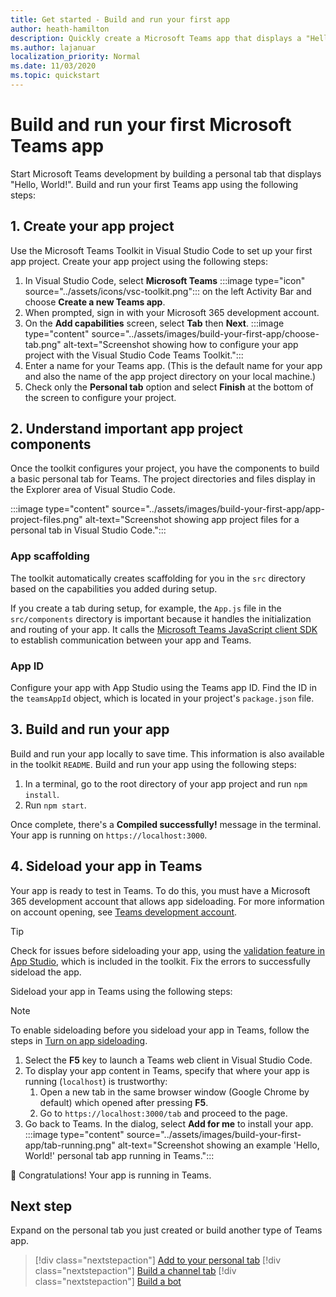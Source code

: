 ```yaml
---
title: Get started - Build and run your first app
author: heath-hamilton
description: Quickly create a Microsoft Teams app that displays a "Hello, World!" message using the Microsoft Teams Toolkit.
ms.author: lajanuar
localization_priority: Normal
ms.date: 11/03/2020
ms.topic: quickstart
---
```

# Build and run your first Microsoft Teams app

Start Microsoft Teams development by building a personal tab that displays "Hello, World!".
Build and run your first Teams app using the following steps:

## 1. Create your app project

Use the Microsoft Teams Toolkit in Visual Studio Code to set up your first app project. Create your app project using the following steps:

1. In Visual Studio Code, select **Microsoft Teams** :::image type="icon" source="../assets/icons/vsc-toolkit.png"::: on the left Activity Bar and choose **Create a new Teams app**.
1. When prompted, sign in with your Microsoft 365 development account.
1. On the **Add capabilities** screen, select **Tab** then **Next**.
:::image type="content" source="../assets/images/build-your-first-app/choose-tab.png" alt-text="Screenshot showing how to configure your app project with the Visual Studio Code Teams Toolkit.":::
1. Enter a name for your Teams app. (This is the default name for your app and also the name of the app project directory on your local machine.)
1. Check only the **Personal tab** option and select **Finish** at the bottom of the screen to configure your project.

## 2. Understand important app project components

Once the toolkit configures your project, you have the components to build a basic personal tab for Teams. The project directories and files display in the Explorer area of Visual Studio Code.

:::image type="content" source="../assets/images/build-your-first-app/app-project-files.png" alt-text="Screenshot showing app project files for a personal tab in Visual Studio Code.":::

### App scaffolding

The toolkit automatically creates scaffolding for you in the `src` directory based on the capabilities you added during setup.

If you create a tab during setup, for example, the `App.js` file in the `src/components` directory is important because it handles the initialization and routing of your app. It calls the [Microsoft Teams JavaScript client SDK](../tabs/how-to/using-teams-client-sdk.md) to establish communication between your app and Teams.

### App ID

Configure your app with App Studio using the Teams app ID. Find the ID in the `teamsAppId` object, which is located in your project's `package.json` file.

## 3. Build and run your app

Build and run your app locally to save time. This information is also available in the toolkit `README`. Build and run your app using the following steps:

1. In a terminal, go to the root directory of your app project and run `npm install`.
1. Run `npm start`.

Once complete, there's a **Compiled successfully!** message in the terminal. Your app is running on `https://localhost:3000`.

## 4. Sideload your app in Teams

Your app is ready to test in Teams. To do this, you must have a Microsoft 365 development account that allows app sideloading. For more information on account opening, see [Teams development account](../build-your-first-app/build-first-app-overview.md#set-up-your-development-account). 

> [!TIP]
> Check for issues before sideloading your app, using the [validation feature in App Studio](../concepts/deploy-and-publish/appsource/prepare/submission-checklist.md#teams-app-validation-tool), which is included in the toolkit. Fix the errors to successfully sideload the app.

Sideload your app in Teams using the following steps:

> [!NOTE]
> To enable sideloading before you sideload your app in Teams, follow the steps in [Turn on app sideloading](../concepts/build-and-test/prepare-your-o365-tenant.md#enable-custom-teams-apps-and-turn-on-custom-app-uploading).

1. Select the **F5** key to launch a Teams web client in Visual Studio Code.
1. To display your app content in Teams, specify that where your app is running (`localhost`) is trustworthy:
   1. Open a new tab in the same browser window (Google Chrome by default) which opened after pressing **F5**.
   1. Go to `https://localhost:3000/tab` and proceed to the page.
1. Go back to Teams. In the dialog, select **Add for me** to install your app.
:::image type="content" source="../assets/images/build-your-first-app/tab-running.png" alt-text="Screenshot showing an example 'Hello, World!' personal tab app running in Teams.":::

🎉 Congratulations! Your app is running in Teams.

## Next step

Expand on the personal tab you just created or build another type of Teams app.

> [!div class="nextstepaction"]
> [Add to your personal tab](../build-your-first-app/build-personal-tab.md)
> [!div class="nextstepaction"]
> [Build a channel tab](../build-your-first-app/build-channel-tab.md)
> [!div class="nextstepaction"]
> [Build a bot](../build-your-first-app/build-bot.md)
